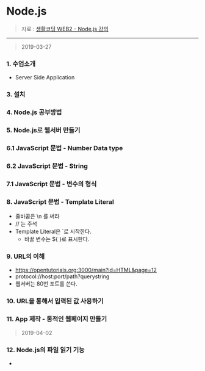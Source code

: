 Node.js
====================

> 자료 : [생활코딩 WEB2 - Node.js 강의](https://opentutorials.org/course/3332) 
>
-------
> 2019-03-27

### 1. 수업소개

- Server Side Application

### 3. 설치

### 4. Node.js 공부방법

### 5. Node.js로 웹서버 만들기

### 6.1 JavaScript 문법 - Number Data type

### 6.2 JavaScript 문법 - String

### 7.1 JavaScript 문법 - 변수의 형식

### 8. JavaScript 문법 - Template Literal

- 줄바꿈은 \n 를 써라
- // 는 주석
- Template Literal은 `로 시작한다.
  - 바꿀 변수는 ${ }로 표시한다. 

### 9. URL의 이해

- https://opentutorials.org:3000/main?id=HTML&page=12
- protocol://host:port/path?querystring
- 웹서버는 80번 포트를 쓴다.

### 10. URL을 통해서 입력된 값 사용하기

### 11. App 제작 - 동적인 웹페이지 만들기

>2019-04-02

### 12. Node.js의 파일 읽기 기능

- 

